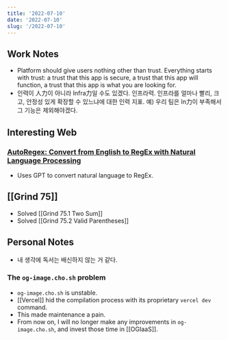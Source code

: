 ```yaml
---
title: '2022-07-10'
date: '2022-07-10'
slug: '/2022-07-10'
---
```


## Work Notes
- Platform should give users nothing other than trust. Everything starts with trust: a trust that this app is secure, a trust that this app will function, a trust that this app is what you are looking for.
- 인력이 人力이 아니라 Infra力일 수도 있겠다. 인프라력. 인프라를 얼마나 빨리, 크고, 안정성 있게 확장할 수 있느냐에 대한 인력 지표. 예) 우리 팀은 In力이 부족해서 그 기능은 제외해야겠다.

## Interesting Web
### [AutoRegex: Convert from English to RegEx with Natural Language Processing](https://www.autoregex.xyz/)
- Uses GPT to convert natural language to RegEx.

## [[Grind 75]]
- Solved [[Grind 75.1 Two Sum]]
- Solved [[Grind 75.2 Valid Parentheses]]

## Personal Notes
- 내 생각에 독서는 배신하지 않는 거 같다.

### The `og-image.cho.sh` problem
- `og-image.cho.sh` is unstable.
- [[Vercel]] hid the compilation process with its proprietary `vercel dev` command.
- This made maintenance a pain.
- From now on, I will no longer make any improvements in `og-image.cho.sh`, and invest those time in [[OGIaaS]].